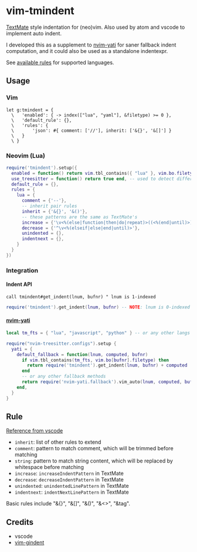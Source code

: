 # vim-tmindent

[TextMate](https://macromates.com/manual/en/appendix) style indentation for (neo)vim. Also used by atom and vscode to implement auto indent.

I developed this as a supplement to [nvim-yati](https://github.com/yioneko/nvim-yati) for saner fallback indent computation, and it could also be used as a standalone indentexpr.

See [available rules](./autoload/tmindent/rules.vim) for supported languages.

## Usage

### Vim

```vim
let g:tmindent = {
  \   'enabled': { -> index(["lua", "yaml"], &filetype) >= 0 },
  \   'default_rule': {},
  \   'rules': {
  \       'json': #{ comment: ['//'], inherit: ['&{}', '&[]'] }
  \   }
  \ }
```

### Neovim (Lua)

```lua
require('tmindent').setup({
  enabled = function() return vim.tbl_contains({ "lua" }, vim.bo.filetype) end,
  use_treesitter = function() return true end, -- used to detect different langauge region and comments
  default_rule = {},
  rules = {
    lua = {
      comment = {'--'},
      -- inherit pair rules
      inherit = {'&{}', '&()'},
      -- these patterns are the same as TextMate's
      increase = {'\v<%(else|function|then|do|repeat)>((<%(end|until)>)@!.)*$'},
      decrease = {'^\v<%(elseif|else|end|until)>'},
      unindented = {},
      indentnext = {},
    }
  }
})
```

### Integration

#### Indent API

```vim
call tmindent#get_indent(lnum, bufnr) " lnum is 1-indexed
```

```lua
require('tmindent').get_indent(lnum, bufnr) -- NOTE: lnum is 0-indexed
```

#### [nvim-yati](https://github.com/yioneko/nvim-yati)

```lua
local tm_fts = { "lua", "javascript", "python" } -- or any other langs

require("nvim-treesitter.configs").setup {
  yati = {
    default_fallback = function(lnum, computed, bufnr)
      if vim.tbl_contains(tm_fts, vim.bo[bufnr].filetype) then
        return require('tmindent').get_indent(lnum, bufnr) + computed
      end
      -- or any other fallback methods
      return require('nvim-yati.fallback').vim_auto(lnum, computed, bufnr)
    end,
  }
}
```

## Rule

[Reference from vscode](https://code.visualstudio.com/api/language-extensions/language-configuration-guide#indentation-rules)

- `inherit`: list of other rules to extend
- `comment`: pattern to match comment, which will be trimmed before matching
- `string`: pattern to match string content, which will be replaced by whitespace before matching
- `increase`: `increaseIndentPattern` in TextMate
- `decrease`: `decreaseIndentPattern` in TextMate
- `unindented`: `unindentedLinePattern` in TextMate
- `indentnext`: `indentNextLinePattern` in TextMate

Basic rules include "&{}", "&[]", "&()", "&<>", "&tag".

## Credits

- vscode
- [vim-gindent](https://github.com/hrsh7th/vim-gindent)
